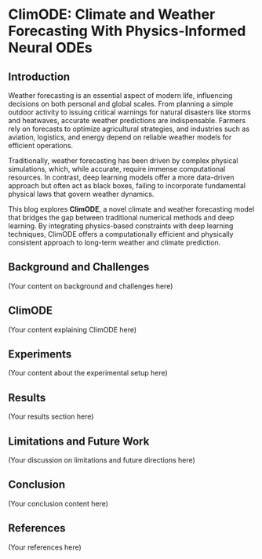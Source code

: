 # ClimODE: Climate and Weather Forecasting With Physics-Informed Neural ODEs

## Introduction
Weather forecasting is an essential aspect of modern life, influencing decisions on both personal and global scales. From planning a simple outdoor activity to issuing critical warnings for natural disasters like storms and heatwaves, accurate weather predictions are indispensable. Farmers rely on forecasts to optimize agricultural strategies, and industries such as aviation, logistics, and energy depend on reliable weather models for efficient operations.

Traditionally, weather forecasting has been driven by complex physical simulations, which, while accurate, require immense computational resources. In contrast, deep learning models offer a more data-driven approach but often act as black boxes, failing to incorporate fundamental physical laws that govern weather dynamics.

This blog explores **ClimODE**, a novel climate and weather forecasting model that bridges the gap between traditional numerical methods and deep learning. By integrating physics-based constraints with deep learning techniques, ClimODE offers a computationally efficient and physically consistent approach to long-term weather and climate prediction.

## Background and Challenges
(Your content on background and challenges here)

## ClimODE
(Your content explaining ClimODE here)

## Experiments
(Your content about the experimental setup here)

## Results
(Your results section here)

## Limitations and Future Work
(Your discussion on limitations and future directions here)

## Conclusion
(Your conclusion content here)

## References
(Your references here)
